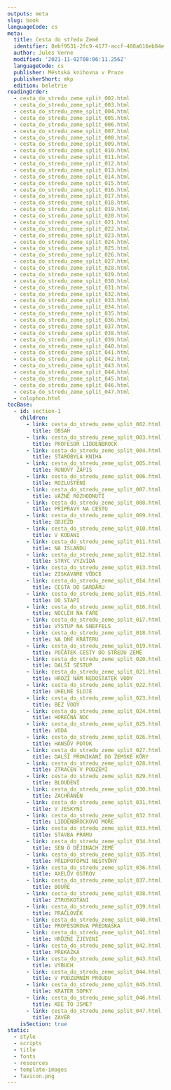 ```yaml
---
outputs: meta
slug: book
languageCode: cs
meta:
  title: Cesta do středu Země
  identifier: 8ebf9531-2fc9-4177-accf-488a616eb84e
  author: Jules Verne
  modified: '2021-11-02T08:06:11.256Z'
  languageCode: cs
  publisher: Městská knihovna v Praze
  publisherShort: mkp
  edition: beletrie
readingOrder:
  - cesta_do_stredu_zeme_split_002.html
  - cesta_do_stredu_zeme_split_003.html
  - cesta_do_stredu_zeme_split_004.html
  - cesta_do_stredu_zeme_split_005.html
  - cesta_do_stredu_zeme_split_006.html
  - cesta_do_stredu_zeme_split_007.html
  - cesta_do_stredu_zeme_split_008.html
  - cesta_do_stredu_zeme_split_009.html
  - cesta_do_stredu_zeme_split_010.html
  - cesta_do_stredu_zeme_split_011.html
  - cesta_do_stredu_zeme_split_012.html
  - cesta_do_stredu_zeme_split_013.html
  - cesta_do_stredu_zeme_split_014.html
  - cesta_do_stredu_zeme_split_015.html
  - cesta_do_stredu_zeme_split_016.html
  - cesta_do_stredu_zeme_split_017.html
  - cesta_do_stredu_zeme_split_018.html
  - cesta_do_stredu_zeme_split_019.html
  - cesta_do_stredu_zeme_split_020.html
  - cesta_do_stredu_zeme_split_021.html
  - cesta_do_stredu_zeme_split_022.html
  - cesta_do_stredu_zeme_split_023.html
  - cesta_do_stredu_zeme_split_024.html
  - cesta_do_stredu_zeme_split_025.html
  - cesta_do_stredu_zeme_split_026.html
  - cesta_do_stredu_zeme_split_027.html
  - cesta_do_stredu_zeme_split_028.html
  - cesta_do_stredu_zeme_split_029.html
  - cesta_do_stredu_zeme_split_030.html
  - cesta_do_stredu_zeme_split_031.html
  - cesta_do_stredu_zeme_split_032.html
  - cesta_do_stredu_zeme_split_033.html
  - cesta_do_stredu_zeme_split_034.html
  - cesta_do_stredu_zeme_split_035.html
  - cesta_do_stredu_zeme_split_036.html
  - cesta_do_stredu_zeme_split_037.html
  - cesta_do_stredu_zeme_split_038.html
  - cesta_do_stredu_zeme_split_039.html
  - cesta_do_stredu_zeme_split_040.html
  - cesta_do_stredu_zeme_split_041.html
  - cesta_do_stredu_zeme_split_042.html
  - cesta_do_stredu_zeme_split_043.html
  - cesta_do_stredu_zeme_split_044.html
  - cesta_do_stredu_zeme_split_045.html
  - cesta_do_stredu_zeme_split_046.html
  - cesta_do_stredu_zeme_split_047.html
  - colophon.html
tocBase:
  - id: section-1
    children:
      - link: cesta_do_stredu_zeme_split_002.html
        title: OBSAH
      - link: cesta_do_stredu_zeme_split_003.html
        title: PROFESOR LIDDENBROCK
      - link: cesta_do_stredu_zeme_split_004.html
        title: STAROBYLÁ KNIHA
      - link: cesta_do_stredu_zeme_split_005.html
        title: RUNOVÝ ZÁPIS
      - link: cesta_do_stredu_zeme_split_006.html
        title: ROZLUŠTĚNÍ
      - link: cesta_do_stredu_zeme_split_007.html
        title: VÁŽNÉ ROZHODNUTÍ
      - link: cesta_do_stredu_zeme_split_008.html
        title: PŘÍPRAVY NA CESTU
      - link: cesta_do_stredu_zeme_split_009.html
        title: ODJEZD
      - link: cesta_do_stredu_zeme_split_010.html
        title: V KODANI
      - link: cesta_do_stredu_zeme_split_011.html
        title: NA ISLANDU
      - link: cesta_do_stredu_zeme_split_012.html
        title: STRÝC VYZVÍDÁ
      - link: cesta_do_stredu_zeme_split_013.html
        title: ZÍSKÁVÁME VŮDCE
      - link: cesta_do_stredu_zeme_split_014.html
        title: CESTA DO GARDÄRU
      - link: cesta_do_stredu_zeme_split_015.html
        title: DO STAPI
      - link: cesta_do_stredu_zeme_split_016.html
        title: NOCLEH NA FAŘE
      - link: cesta_do_stredu_zeme_split_017.html
        title: VÝSTUP NA SNEFFELS
      - link: cesta_do_stredu_zeme_split_018.html
        title: NA DNĚ KRÁTERU
      - link: cesta_do_stredu_zeme_split_019.html
        title: POČÁTEK CESTY DO STŘEDU ZEMĚ
      - link: cesta_do_stredu_zeme_split_020.html
        title: DALŠÍ SESTUP
      - link: cesta_do_stredu_zeme_split_021.html
        title: HROZÍ NÁM NEDOSTATEK VODY
      - link: cesta_do_stredu_zeme_split_022.html
        title: UHELNÉ SLOJE
      - link: cesta_do_stredu_zeme_split_023.html
        title: BEZ VODY
      - link: cesta_do_stredu_zeme_split_024.html
        title: HOREČNÁ NOC
      - link: cesta_do_stredu_zeme_split_025.html
        title: VODA
      - link: cesta_do_stredu_zeme_split_026.html
        title: HANSŮV POTOK
      - link: cesta_do_stredu_zeme_split_027.html
        title: DALŠÍ PRONIKÁNÍ DO ZEMSKÉ KŮRY
      - link: cesta_do_stredu_zeme_split_028.html
        title: ZTRACEN V PODZEMÍ
      - link: cesta_do_stredu_zeme_split_029.html
        title: BLOUDĚNÍ
      - link: cesta_do_stredu_zeme_split_030.html
        title: ZACHRÁNĚN
      - link: cesta_do_stredu_zeme_split_031.html
        title: V JESKYNI
      - link: cesta_do_stredu_zeme_split_032.html
        title: LIDDENBROCKOVO MOŘE
      - link: cesta_do_stredu_zeme_split_033.html
        title: STAVBA PRÁMU
      - link: cesta_do_stredu_zeme_split_034.html
        title: SEN O DĚJINÁCH ZEMĚ
      - link: cesta_do_stredu_zeme_split_035.html
        title: PŘEDPOTOPNÍ NESTVŮRY
      - link: cesta_do_stredu_zeme_split_036.html
        title: AXELŮV OSTROV
      - link: cesta_do_stredu_zeme_split_037.html
        title: BOUŘE
      - link: cesta_do_stredu_zeme_split_038.html
        title: ZTROSKOTÁNÍ
      - link: cesta_do_stredu_zeme_split_039.html
        title: PRAČLOVĚK
      - link: cesta_do_stredu_zeme_split_040.html
        title: PROFESOROVA PŘEDNÁŠKA
      - link: cesta_do_stredu_zeme_split_041.html
        title: HRŮZNÉ ZJEVENÍ
      - link: cesta_do_stredu_zeme_split_042.html
        title: PŘEKÁŽKA
      - link: cesta_do_stredu_zeme_split_043.html
        title: VÝBUCH
      - link: cesta_do_stredu_zeme_split_044.html
        title: V PODZEMNÍM PROUDU
      - link: cesta_do_stredu_zeme_split_045.html
        title: KRÁTER SOPKY
      - link: cesta_do_stredu_zeme_split_046.html
        title: KDE TO JSME?
      - link: cesta_do_stredu_zeme_split_047.html
        title: ZÁVĚR
    isSection: true
static:
  - style
  - scripts
  - title
  - fonts
  - resources
  - template-images
  - favicon.png
---
```

